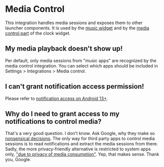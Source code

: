 # Media Control

This integration handles media sessions and exposes them to other launcher components. It is used by
the [music widget](/docs/user-guide/widgets/music-widget) and by
the [media control part](/docs/user-guide/widgets/clock#dynamic-components) of the clock widget.

## My media playback doesn't show up!

Per default, only media sessions from "music apps" are recognized by the media control integration.
You can select which apps should be included in Settings > Integrations > Media control.

## I can't grant notification access permission!

Please refer
to [notification access on Android 13+](/docs/user-guide/troubleshooting/restricted-settings#notification-access).

## Why do I need to grant access to my notifications to control media?

That's a very good question. I don't know. Ask Google, why they make
so [nonsensical decisions](https://www.reddit.com/r/mAndroidDev/comments/gn6ckb/man_im_so_happy_no_malicious_app_can_get_access/).
The only way for third party apps to control media sessions is to read notifications and extract the
media sessions from there. Sadly, the more privacy-friendly alternative is restricted to system apps
only, ["due to privacy of media consumption"](https://developer.android.com/reference/android/Manifest.permission#MEDIA_CONTENT_CONTROL).
Yep, that makes sense. Thank you, Google.

